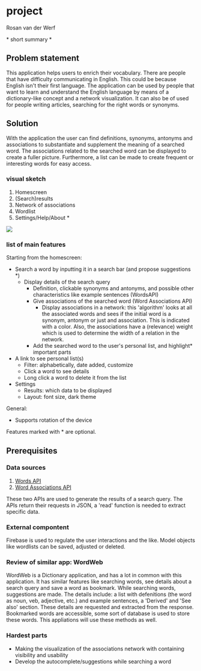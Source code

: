 # project
Rosan van der Werf

\* short summary *

## Problem statement
This application helps users to enrich their vocabulary. There are people that have difficulty communicating in English. This could be because English isn't their first language. The application can be used by people that want to learn and understand the English language by means of a dictionary-like concept and a network visualization. It can also be of used for people writing articles, searching for the right words or synonyms. 

## Solution
With the application the user can find definitions, synonyms, antonyms and associations to substantiate and supplement the meaning of a searched word. The associations related to the searched word can be displayed to create a fuller picture. Furthermore, a list can be made to create frequent or interesting words for easy access.

### visual sketch
1. Homescreen
1. (Search)results
1. Network of associations
1. Wordlist
1. Settings/Help/About *

![](doc/sketch.png)

### list of main features
Starting from the homescreen:
* Search a word by inputting it in a search bar (and propose suggestions *)
  * Display details of the search query
    * Definition, clickable synonyms and antonyms, and possible other characteristics like example sentences (WordsAPI)
    * Give associations of the searched word (Word Associations API)
      * Display associations in a network: this 'algorithm' looks at all the associated words and sees if the initial word is a synonym, antonym or just and association. This is indicated with a color.
        Also, the associations have a (relevance) weight which is used to determine the width of a relation in the network.
    * Add the searched word to the user's personal list, and highlight* important parts
* A link to see personal list(s)
  * Filter: alphabetically, date added, customize
  * Click a word to see details
  * Long click a word to delete it from the list
* Settings
  * Results: which data to be displayed
  * Layout: font size, dark theme

General:
 * Supports rotation of the device

Features marked with * are optional.

## Prerequisites

### Data sources
1. [Words API](https://www.wordsapi.com/)
2. [Word Associations API](https://wordassociations.net/en/api) 

These two APIs are used to generate the results of a search query. The APIs return their requests in JSON, a 'read' function is needed to extract specific data.

### External compontent
Firebase is used to regulate the user interactions and the like. Model objects like wordlists can be saved, adjusted or deleted. 

### Review of similar app: WordWeb
WordWeb is a Dictionary application, and has a lot in common with this application. It has similar features like searching words, see details about a search query and save a word as bookmark. While searching words, suggestions are made. The details include: a list with defenitions (the word as noun, veb, adjective, etc.) and example sentences, a 'Derived' and 'See also' section. These details are requested and extracted from the response. Bookmarked words are accessible, some sort of database is used to store these words. This appliations will use these methods as well.

### Hardest parts
  * Making the visualization of the associations network with containing visibility and usability
  * Develop the autocomplete/suggestions while searching a word

